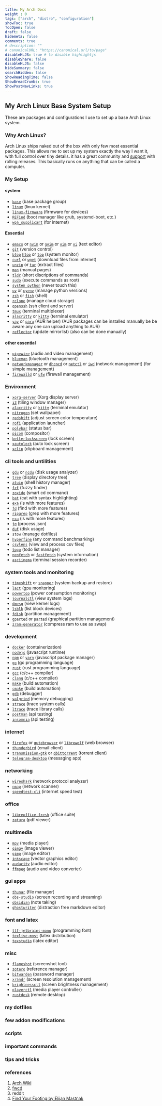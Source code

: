 ```yaml
---
title: My Arch Docs
weight : 0
tags: ["arch", "distro", "configuration"]
showToc: true
TocOpen: false
draft: false
hidemeta: false
comments: true
# description: ""
# canonicalURL: "https://canonical.url/to/page"
disableHLJS: true # to disable highlightjs
disableShare: false
disableHLJS: false
hideSummary: false
searchHidden: false
ShowReadingTime: false
ShowBreadCrumbs: true
ShowPostNavLinks: true
---
```



## My Arch Linux Base System Setup

These are packages and configurations I use to set up a base Arch Linux system.


### Why Arch Linux?

Arch Linux ships naked out of the box with only few most essential packages. This allows me to set up my system exactly the way I want it, with full control over tiny details. it has a great community and [support](https://wiki.archlinux.org/title/Main_page) with rolling releases. This basically runs on anything that can be called a computer.

### My Setup

#### system

- [`base`]() (base package group)
- [`linux`]() (linux kernel)
- [`linux-firmware`]() (firmware for devices)
- [`REFind`]() (boot manager like grub, systemd-boot, etc.)
- [`wpa_supplicant`]() (for internet)

#### Essential

- [`emacs`]() or [`nvim`]() or [`gvim`]() or [`vim`]() or [`vi`]() (text editor)
- [`git`]() (version control)
- [`btop`]() [`htop`]() or [`top`]() (system monitor)
- [`curl`]() or [`wget`]() (download files from internet)
- [`unzip`]() or [`tar`]() (extract files)
- [`man`]() (manual pages)
- [`tldr`]() (short discriptions of commands)
- [`sudo`]() (execute commands as root)
- [`system python`]() (never touch this)
- [`uv`]() or [`pyenv`]() (manage python versions)
- [`zsh`]() or [`fish`]() (shell)
- [`rclone`]() (manage cloud storage)
- [`openssh`]() (ssh client and server)
- [`tmux`]() (terminal multiplexer)
- [`alacritty`]() or [`kitty`]() (terminal emulator)
- [`yay`]() or [`paru`]() (AUR helper) (AUR packages can be installed manually be be aware any one can upload anything to AUR)
- [`reflector`]() (update mirrorlist) (also can be done manually)

#### other essential

- [`pipewire`]() (audio and video management)
- [`blueman`]() (bluetooth management)
- [`networkmanager`]() or [`dhcpcd`]() or  [`netctl`]() or [`iwd`]() (network management) (for simple management)
- [`firewalld`]() or [`ufw`]() (firewall management)



### Environment

- [`xorg-server`]() (Xorg display server)
- [`i3`]() (tiling window manager)
- [`alacritty`]() or [`kitty`]() (terminal emulator)
- [`nitrogen`]() (set wallpaper)
- [`redshift`]() (adjust screen color temperature)
- [`rofi`]() (application launcher)
- [`polybar`]() (status bar)
- [`picom`]() (compositor)
- [`betterlockscreen`]() (lock screen)
- [`xautolock`]() (auto lock screen)
- [`xclip`]() (clipboard management)

### cli tools and untilities

- [`gdu`]() or [`ncdu`]() (disk usage analyzer)
- [`tree`]() (display directory tree)
- [`atuin`]() (shell history manager)
- [`fzf`]() (fuzzy finder)
- [`zoxide`]() (smart cd command)
- [`bat`]() (cat with syntax highlighting)
- [`exa`]() (ls with more features)
- [`fd`]() (find with more features)
- [`ripgrep`]() (grep with more features)
- [`eza`]() (ls with more features)
- [`jq`]() (process json)
- [`duf`]() (disk usage)
- [`stow`]() (manage dotfiles)
- [`hyperfine`]() (any command benchmarking)
- [`csvlens`]() (view and process csv files)
- [`togo`]() (todo list manager)
- [`neofetch`]() or [`fastfetch`]() (system information)
- [`asciinema`]() (terminal session recorder)


### system tools and monitoring

- [`timeshift`]() or [`snapper`]() (system backup and restore)
- [`lact`]() (gpu monitoring)
- [`powertop`]() (power consumption monitoring)
- [`journalctl`]() (view system logs)
- [`dmesg`]() (view kernel logs)
- [`lsblk`]() (list block devices)
- [`fdisk`]() (partition management)
- [`gparted`]() or [`parted`]() (graphical partition management)
- [`zram-generator`]() (compress ram to use as swap)


### development

- [`docker`]() (containerization)
- [`nodejs`]() (javascript runtime)
- [`npm`]() or [`yarn`]() (javascript package manager)
- [`go`]() (go programming language)
- [`rust`]() (rust programming language)
- [`gcc`]() (c/c++ compiler)
- [`clang`]() (c/c++ compiler)
- [`make`]() (build automation)
- [`cmake`]() (build automation)
- [`gdb`]() (debugger)
- [`valgrind`]() (memory debugging)
- [`strace`]() (trace system calls)
- [`ltrace`]() (trace library calls)
- [`postman`]() (api testing)
- [`insomnia`]() (api testing)


### internet

- [`firefox`]() or [`qutebrowser`]() or [`librewolf`]() (web browser)
- [`thunderbird`]() (email client)
- [`transmission-gtk`]() or [`qbittorrent`]() (torrent client)
- [`telegram-desktop`]() (messaging app)


### networking

- [`wireshark`]() (network protocol analyzer)
- [`nmap`]() (network scanner)
- [`speedtest-cli`]() (internet speed test)


### office
- [`libreoffice-fresh`]() (office suite)
- [`zatura`]() (pdf viewer)



### multimedia
- [`mpv`]() (media player)
- [`qimgv`]() (image viewer)
- [`gimp`]() (image editor)
- [`inkscape`]() (vector graphics editor)
- [`audacity`]() (audio editor)
- [`ffmpeg`]() (audio and video converter)



### gui apps

- [`thunar`]() (file manager)
- [`obs-studio`]() (screen recording and streaming)
- [`obsidian`]() (note taking)
- [`ghostwriter`]() (distraction free markdown editor)

### font and latex

- [`ttf-jetbrains-mono`]() (programming font)
- [`texlive-most`]() (latex distribution)
- [`texstudio`]() (latex editor)

### misc

- [`flameshot`]() (screenshot tool)
- [`zotero`]() (reference manager)
- [`bitwarden`]() (password manager)
- [`xrandr`]() (screen resolution management)
- [`brightnessctl`]() (screen brightness management)
- [`playerctl`]() (media player controller)
- [`rustdesk`]() (remote desktop)

### my dotfiles

### few addon modifications

### scripts

### important commands

### tips and tricks

### references

1. [Arch Wiki](https://wiki.archlinux.org/title/List_of_applications/Utilities)
2. [fwcd](https://github.com/fwcd/arch-pkgs/blob/main/README.md)
3. reddit
4. [Find Your Footing by Elijan Mastnak](https://ejmastnak.com/tutorials/arch/about/)

